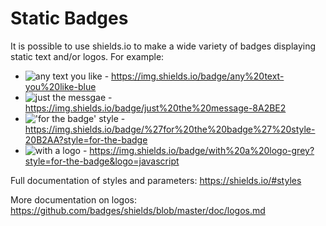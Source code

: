 # Static Badges

It is possible to use shields.io to make a wide variety of badges displaying static text and/or logos. For example:

- ![any text you like](https://img.shields.io/badge/any%20text-you%20like-blue) - https://img.shields.io/badge/any%20text-you%20like-blue
- ![just the messgae](https://img.shields.io/badge/just%20the%20message-8A2BE2) - https://img.shields.io/badge/just%20the%20message-8A2BE2
- !['for the badge' style](https://img.shields.io/badge/%27for%20the%20badge%27%20style-20B2AA?style=for-the-badge) - https://img.shields.io/badge/%27for%20the%20badge%27%20style-20B2AA?style=for-the-badge
- ![with a logo](https://img.shields.io/badge/with%20a%20logo-grey?style=for-the-badge&logo=javascript) - https://img.shields.io/badge/with%20a%20logo-grey?style=for-the-badge&logo=javascript

Full documentation of styles and parameters: https://shields.io/#styles

More documentation on logos: https://github.com/badges/shields/blob/master/doc/logos.md
